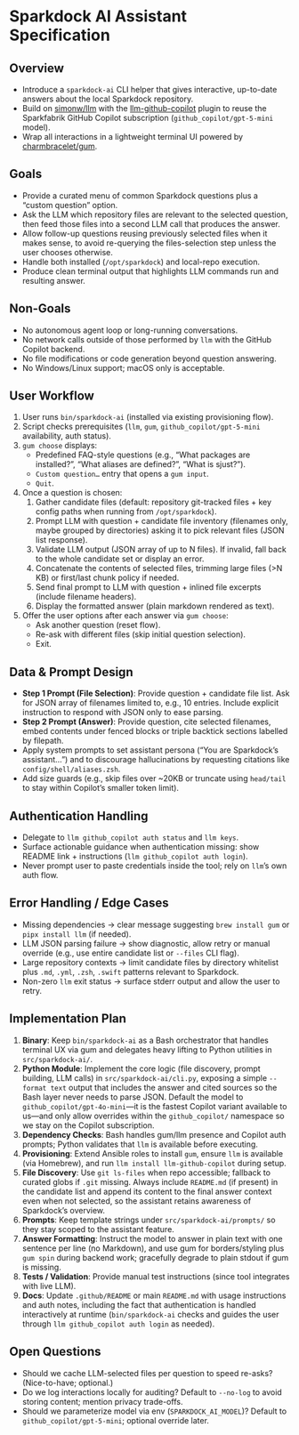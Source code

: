 # Sparkdock AI Assistant Specification

## Overview
- Introduce a `sparkdock-ai` CLI helper that gives interactive, up-to-date answers about the local Sparkdock repository.
- Build on [simonw/llm](https://github.com/simonw/llm) with the [llm-github-copilot](https://github.com/jmdaly/llm-github-copilot) plugin to reuse the Sparkfabrik GitHub Copilot subscription (`github_copilot/gpt-5-mini` model).
- Wrap all interactions in a lightweight terminal UI powered by [charmbracelet/gum](https://github.com/charmbracelet/gum).

## Goals
- Provide a curated menu of common Sparkdock questions plus a “custom question” option.
- Ask the LLM which repository files are relevant to the selected question, then feed those files into a second LLM call that produces the answer.
- Allow follow-up questions reusing previously selected files when it makes sense, to avoid re-querying the files-selection step unless the user chooses otherwise.
- Handle both installed (`/opt/sparkdock`) and local-repo execution.
- Produce clean terminal output that highlights LLM commands run and resulting answer.

## Non-Goals
- No autonomous agent loop or long-running conversations.
- No network calls outside of those performed by `llm` with the GitHub Copilot backend.
- No file modifications or code generation beyond question answering.
- No Windows/Linux support; macOS only is acceptable.

## User Workflow
1. User runs `bin/sparkdock-ai` (installed via existing provisioning flow).
2. Script checks prerequisites (`llm`, `gum`, `github_copilot/gpt-5-mini` availability, auth status).
3. `gum choose` displays:
   - Predefined FAQ-style questions (e.g., “What packages are installed?”, “What aliases are defined?”, “What is sjust?”).
   - `Custom question…` entry that opens a `gum input`.
   - `Quit`.
4. Once a question is chosen:
   1. Gather candidate files (default: repository git-tracked files + key config paths when running from `/opt/sparkdock`).
   2. Prompt LLM with question + candidate file inventory (filenames only, maybe grouped by directories) asking it to pick relevant files (JSON list response).
   3. Validate LLM output (JSON array of up to N files). If invalid, fall back to the whole candidate set or display an error.
   4. Concatenate the contents of selected files, trimming large files (>N KB) or first/last chunk policy if needed.
   5. Send final prompt to LLM with question + inlined file excerpts (include filename headers).
   6. Display the formatted answer (plain markdown rendered as text).
5. Offer the user options after each answer via `gum choose`:
   - Ask another question (reset flow).
   - Re-ask with different files (skip initial question selection).
   - Exit.

## Data & Prompt Design
- **Step 1 Prompt (File Selection)**: Provide question + candidate file list. Ask for JSON array of filenames limited to, e.g., 10 entries. Include explicit instruction to respond with JSON only to ease parsing.
- **Step 2 Prompt (Answer)**: Provide question, cite selected filenames, embed contents under fenced blocks or triple backtick sections labelled by filepath.
- Apply system prompts to set assistant persona (“You are Sparkdock’s assistant…”) and to discourage hallucinations by requesting citations like `config/shell/aliases.zsh`.
- Add size guards (e.g., skip files over ~20KB or truncate using `head/tail` to stay within Copilot’s smaller token limit).

## Authentication Handling
- Delegate to `llm github_copilot auth status` and `llm keys`.
- Surface actionable guidance when authentication missing: show README link + instructions (`llm github_copilot auth login`).
- Never prompt user to paste credentials inside the tool; rely on `llm`’s own auth flow.

## Error Handling / Edge Cases
- Missing dependencies → clear message suggesting `brew install gum` or `pipx install llm` (if needed).
- LLM JSON parsing failure → show diagnostic, allow retry or manual override (e.g., use entire candidate list or `--files` CLI flag).
- Large repository contexts → limit candidate files by directory whitelist plus `.md`, `.yml`, `.zsh`, `.swift` patterns relevant to Sparkdock.
- Non-zero `llm` exit status → surface stderr output and allow the user to retry.

## Implementation Plan
1. **Binary**: Keep `bin/sparkdock-ai` as a Bash orchestrator that handles terminal UX via gum and delegates heavy lifting to Python utilities in `src/sparkdock-ai/`.
2. **Python Module**: Implement the core logic (file discovery, prompt building, LLM calls) in `src/sparkdock-ai/cli.py`, exposing a simple `--format text` output that includes the answer and cited sources so the Bash layer never needs to parse JSON. Default the model to `github_copilot/gpt-4o-mini`—it is the fastest Copilot variant available to us—and only allow overrides within the `github_copilot/` namespace so we stay on the Copilot subscription.
3. **Dependency Checks**: Bash handles gum/llm presence and Copilot auth prompts; Python validates that `llm` is available before executing.
4. **Provisioning**: Extend Ansible roles to install `gum`, ensure `llm` is available (via Homebrew), and run `llm install llm-github-copilot` during setup.
5. **File Discovery**: Use `git ls-files` when repo accessible; fallback to curated globs if `.git` missing. Always include `README.md` (if present) in the candidate list and append its content to the final answer context even when not selected, so the assistant retains awareness of Sparkdock’s overview.
6. **Prompts**: Keep template strings under `src/sparkdock-ai/prompts/` so they stay scoped to the assistant feature.
7. **Answer Formatting**: Instruct the model to answer in plain text with one sentence per line (no Markdown), and use gum for borders/styling plus `gum spin` during backend work; gracefully degrade to plain stdout if gum is missing.
8. **Tests / Validation**: Provide manual test instructions (since tool integrates with live LLM).
9. **Docs**: Update `.github/README` or main `README.md` with usage instructions and auth notes, including the fact that authentication is handled interactively at runtime (`bin/sparkdock-ai` checks and guides the user through `llm github_copilot auth login` as needed).

## Open Questions
- Should we cache LLM-selected files per question to speed re-asks? (Nice-to-have; optional.)
- Do we log interactions locally for auditing? Default to `--no-log` to avoid storing content; mention privacy trade-offs.
- Should we parameterize model via env (`SPARKDOCK_AI_MODEL`)? Default to `github_copilot/gpt-5-mini`; optional override later.
